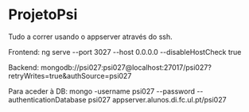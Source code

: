 # ProjetoPsi

Tudo a correr usando o appserver através do ssh.

Frontend:
ng serve --port 3027 --host 0.0.0.0 --disableHostCheck true

Backend:
mongodb://psi027:psi027@localhost:27017/psi027?retryWrites=true&authSource=psi027

Para aceder à DB:
mongo -username psi027 --password --authenticationDatabase psi027 appserver.alunos.di.fc.ul.pt/psi027